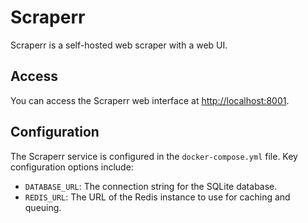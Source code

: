 # Scraperr

Scraperr is a self-hosted web scraper with a web UI.

## Access

You can access the Scraperr web interface at [http://localhost:8001](http://localhost:8001).

## Configuration

The Scraperr service is configured in the `docker-compose.yml` file. Key configuration options include:

*   `DATABASE_URL`: The connection string for the SQLite database.
*   `REDIS_URL`: The URL of the Redis instance to use for caching and queuing.
